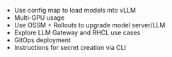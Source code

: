 - Use config map to load models into vLLM
- Multi-GPU usage
- Use OSSM + Rollouts to upgrade model server/LLM
- Explore LLM Gateway and RHCL use cases
- GitOps deployment
- Instructions for secret creation via CLI